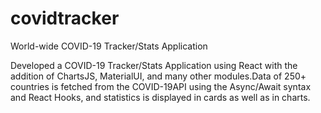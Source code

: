 # covidtracker
World-wide COVID-19 Tracker/Stats Application

Developed a COVID-19 Tracker/Stats Application using React with the addition of ChartsJS, MaterialUI, and many other modules.Data of 250+ countries is fetched from the COVID-19API using the Async/Await syntax and React Hooks, and statistics is displayed in cards as well as in charts.
